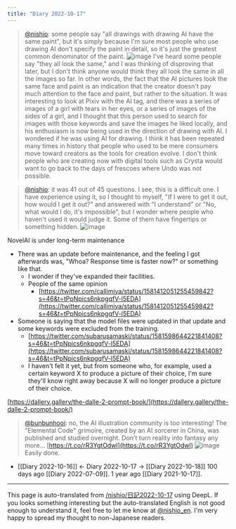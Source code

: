 ```yaml
---
title: "Diary 2022-10-17"
---
```



> [@nishio](https://twitter.com/nishio/status/1581605022336679936?s=46&t=tPpNpics6nkpgqfV-l5EDA): some people say "all drawings with drawing AI have the same paint", but it's simply because I'm sure most people who use drawing AI don't specify the paint in detail, so it's just the greatest common denominator of the paint.
> ![image](https://pbs.twimg.com/media/FfL80E0aAAAFYD3.png)
> I've heard some people say "they all look the same," and I was thinking of disproving that later, but I don't think anyone would think they all look the same in all the images so far. In other words, the fact that the AI pictures look the same face and paint is an indication that the creator doesn't pay much attention to the face and paint, but rather to the situation.
>  It was interesting to look at Pixiv with the AI tag, and there was a series of images of a girl with tears in her eyes, or a series of images of the sides of a girl, and I thought that this person used to search for images with those keywords and save the images he liked locally, and his enthusiasm is now being used in the direction of drawing with AI. I wondered if he was using AI for drawing.
>  I think it has been repeated many times in history that people who used to be mere consumers move toward creators as the tools for creation evolve. I don't think people who are creating now with digital tools such as Crysta would want to go back to the days of frescoes where Undo was not possible.

> [@nishio](https://twitter.com/nishio/status/1581836555026829312?s=46&t=tPpNpics6nkpgqfV-l5EDA): it was 41 out of 45 questions.
> I see, this is a difficult one. I have experience using it, so I thought to myself, "If I were to get it out, how would I get it out?" and answered with "I understand" or "No, what would I do, it's impossible", but I wonder where people who haven't used it would judge it. Some of them have fingertips or something hidden.
> ![image](https://pbs.twimg.com/media/FfPP9mjakAExfHD.jpg)


NovelAI is under long-term maintenance
- There was an update before maintenance, and the feeling I got afterwards was, "Whoa? Response time is faster now?" or something like that.
    - I wonder if they've expanded their facilities.
    - People of the same opinion
        - [https://twitter.com/callimiya/status/1581412051255459842?s=46&t=tPpNpics6nkpgqfV-l5EDA](https://twitter.com/callimiya/status/1581412051255459842?s=46&t=tPpNpics6nkpgqfV-l5EDA)
- Someone is saying that the model files were updated in that update and some keywords were excluded from the training.
    - [https://twitter.com/subarusamaski/status/1581598644221841408?s=46&t=tPpNpics6nkpgqfV-l5EDA](https://twitter.com/subarusamaski/status/1581598644221841408?s=46&t=tPpNpics6nkpgqfV-l5EDA)
    - I haven't felt it yet, but from someone who, for example, used a certain keyword X to produce a picture of their choice, I'm sure they'll know right away because X will no longer produce a picture of their choice.

[https://dallery.gallery/the-dalle-2-prompt-book/](https://dallery.gallery/the-dalle-2-prompt-book/)
> [@bunbunhooi](https://twitter.com/bunbunhooi/status/1581851832720437249): no, the AI illustration community is too interesting!
> The "Elemental Code" grimoire, created by an AI sorcerer in China, was published and studied overnight.
> Don't turn reality into fantasy any more...
> [https://t.co/rR3YgtOdwl](https://t.co/rR3YgtOdwl)
![image](https://gyazo.com/d6123280b089eedc35c54fa78baf0c58/thumb/1000)
Easily done.

- [[Diary 2022-10-16]] ← Diary 2022-10-17 → [[Diary 2022-10-18]]
100 days ago [[Diary 2022-07-09]].
1 year ago [[Diary 2021-10-17]].
---
This page is auto-translated from [/nishio/日記2022-10-17](https://scrapbox.io/nishio/日記2022-10-17) using DeepL. If you looks something interesting but the auto-translated English is not good enough to understand it, feel free to let me know at [@nishio_en](https://twitter.com/nishio_en). I'm very happy to spread my thought to non-Japanese readers.